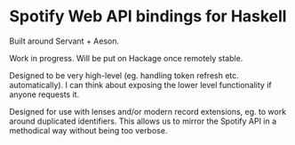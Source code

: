 # Spotify Web API bindings for Haskell

Built around Servant + Aeson.

Work in progress. Will be put on Hackage once remotely stable.

Designed to be very high-level (eg. handling token refresh etc. automatically). I can think about exposing the lower level functionality if anyone requests it.

Designed for use with lenses and/or modern record extensions, eg. to work around duplicated identifiers. This allows us to mirror the Spotify API in a methodical way without being too verbose.
